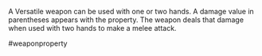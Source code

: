 A Versatile weapon can be used with one or two hands. A damage value in parentheses appears with the property. The weapon deals that damage when used with two hands to make a melee attack.

#weaponproperty